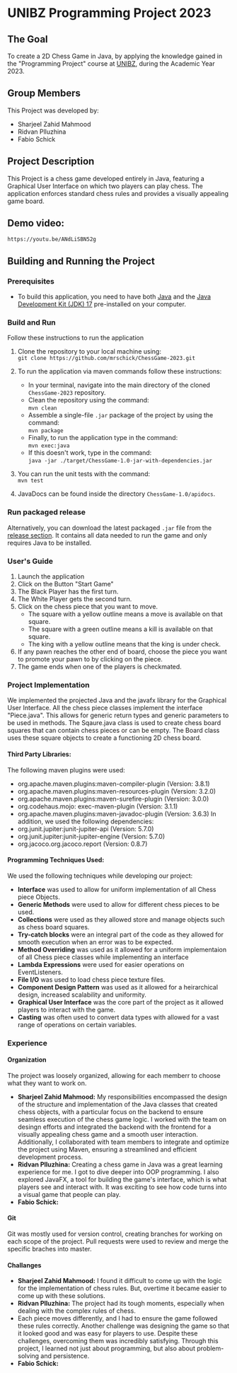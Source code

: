 # UNIBZ Programming Project 2023

## The Goal
To create a 2D Chess Game in Java, by applying the knowledge gained in the "Programming Project" course at [UNIBZ](https://www.unibz.it/), during the Academic Year 2023.

## Group Members
This Project was developed by:
* Sharjeel Zahid Mahmood
* Ridvan Plluzhina
* Fabio Schick

## Project Description
This Project is a chess game developed entirely in Java, featuring a Graphical User Interface on which two players can play chess.
The application enforces standard chess rules and provides a visually appealing game board.

## Demo video:
```https://youtu.be/ANdLiSBN52g```

## Building and Running the Project

### Prerequisites
* To build this application, you need to have both [Java](https://www.java.com/en/download/) and the [Java Development Kit (JDK) 17](https://www.oracle.com/java/technologies/javase/jdk17-archive-downloads.html) pre-installed on your computer.

### Build and Run
Follow these instructions to run the application
1. Clone the repository to your local machine using:<br>
   ```git clone https://github.com/mrschick/ChessGame-2023.git```
2. To run the application via maven commands follow these instructions:
   * In your terminal, navigate into the main directory of the cloned `ChessGame-2023` repository.
   * Clean the repository using the command:<br>
     ```mvn clean```
   * Assemble a single-file `.jar` package of the project by using the command:<br>
     ```mvn package```
   * Finally, to run the application type in the command:<br>
     ```mvn exec:java```
   * If this doesn't work, type in the command:<br>
     ```java -jar ./target/ChessGame-1.0-jar-with-dependencies.jar```
    
3. You can run the unit tests with the command:<br>
   ```mvn test```
4. JavaDocs can be found inside the directory `ChessGame-1.0/apidocs`.

### Run packaged release
Alternatively, you can download the latest packaged `.jar` file from the [release section](https://github.com/mrschick/ChessGame-2023/releases). It contains all data needed to run the game and only requires Java to be installed.

### User's Guide
1. Launch the application
2. Click on the Button "Start Game"
3. The Black Player has the first turn.
4. The White Player gets the second turn.
5. Click on the chess piece that you want to move.
   * The square with a yellow outline means a move is available on that square.
   * The square with a green outline means a kill is available on that square.
   * The king with a yellow outline means that the king is under check.
6. If any pawn reaches the other end of board, choose the piece you want to promote your pawn to by clicking on the piece.
7. The game ends when one of the players is checkmated.

### Project Implementation
We implemented the projected Java and the javafx library for the Graphical User Interface. All the chess piece classes implement the interface "Piece.java". This allows for generic return types and generic parameters to be used in methods. The Sqaure.java class is used to create chess board squares that can contain chess pieces or can be empty. The Board class uses these square objects to create a functioning 2D chess board.

#### Third Party Libraries:
The following maven plugins were used:
* org.apache.maven.plugins:maven-compiler-plugin (Version: 3.8.1)
* org.apache.maven.plugins:maven-resources-plugin (Version: 3.2.0)
* org.apache.maven.plugins:maven-surefire-plugin (Version: 3.0.0)
* org.codehaus.mojo: exec-maven-plugin (Version: 3.1.1)
* org.apache.maven.plugins:maven-javadoc-plugin (Version: 3.6.3)
In addition, we used the following dependencies:
* org.junit.jupiter:junit-jupiter-api (Version: 5.7.0)
* org.junit.jupiter:junit-jupiter-engine (Version: 5.7.0)
* org.jacoco.org.jacoco.report (Version: 0.8.7)

#### Programming Techniques Used:
We used the following techniques while developing our project:
* __Interface__ was used to allow for uniform implementation of all Chess piece Objects.
* __Generic Methods__ were used to allow for different chess pieces to be used.
* __Collections__ were used as they allowed store and manage objects such as chess board squares.
* __Try-catch blocks__ were an integral part of the code as they allowed for smooth execution when an error was to be expected.
* __Method Overriding__ was used as it allowed for a uniform implementaion of all Chess piece classes while implementing an interface
* __Lambda Expressions__ were used for easier operations on EventListeners.
* __File I/O__ was used to load chess piece texture files.
* __Component Design Pattern__ was used as it allowed for a heirarchical design, increased scalability and uniformity.
* __Graphical User Interface__ was the core part of the project as it allowed players to interact with the game.
* __Casting__ was often used to convert data types with allowed for a vast range of operations on certain variables.

### Experience
#### Organization
The project was loosely organized, allowing for each memberr to choose what they want to work on.
* __Sharjeel Zahid Mahmood:__ My responsibilities encompassed the design of the structure and implementation of the Java classes that created chess objects, with a particular focus on the backend to ensure seamless execution of the chess game logic. I worked with the team on desingn efforts and integrated the backend with the frontend for a visually appealing chess game and a smooth user interaction. Additionally, I collaborated with team members to integrate and optimize the project using Maven, ensuring a streamlined and efficient development process.
* __Ridvan Plluzhina:__ Creating a chess game in Java was a great learning experience for me. I got to dive deeper into OOP programming. I also explored JavaFX, a tool for building the game's interface, which is what players see and interact with. It was exciting to see how code turns into a visual game that people can play.
* __Fabio Schick:__

#### Git 
Git was mostly used for version control, creating branches for working on each scope of the project. Pull requests were used to review and merge the specific braches into master.

#### Challanges
* __Sharjeel Zahid Mahmood:__ I found it difficult to come up with the logic for the implementation of chess rules. But, overtime it became easier to come up with these solutions.
* __Ridvan Plluzhina:__ The project had its tough moments, especially when dealing with the complex rules of chess.
* Each piece moves differently, and I had to ensure the game followed these rules correctly. Another challenge was designing the game so that it looked good and was easy for players to use. Despite these challenges, overcoming them was incredibly satisfying. Through this project, I learned not just about programming, but also about problem-solving and persistence.
* __Fabio Schick:__ 
